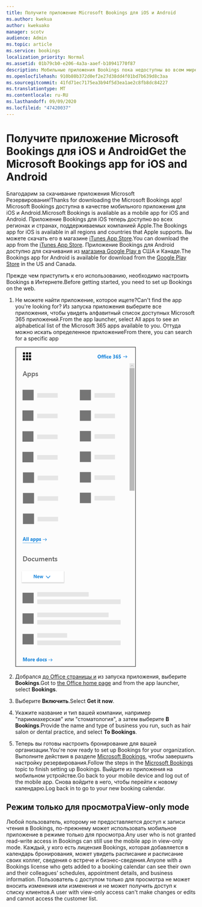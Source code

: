 ```yaml
---
title: Получите приложение Microsoft Bookings для iOS и Android
ms.author: kwekua
author: kwekuako
manager: scotv
audience: Admin
ms.topic: article
ms.service: bookings
localization_priority: Normal
ms.assetid: 01b79cb0-e206-4a3a-aaef-b10941770f87
description: Мобильные приложения Bookings пока недоступны во всем мире. В этой статье перечислены те локальные области, в которых приложения доступны сейчас.
ms.openlocfilehash: 910b80b372d0ef2e27d38dd4f01bd7b639d8c3aa
ms.sourcegitcommit: 41fd71ec7175ea3b94f5d3ea1ae2c8fb8dc84227
ms.translationtype: MT
ms.contentlocale: ru-RU
ms.lasthandoff: 09/09/2020
ms.locfileid: "47420037"
---
```

# <a name="get-the-microsoft-bookings-app-for-ios-and-android"></a><span data-ttu-id="ef02f-104">Получите приложение Microsoft Bookings для iOS и Android</span><span class="sxs-lookup"><span data-stu-id="ef02f-104">Get the Microsoft Bookings app for iOS and Android</span></span>

<span data-ttu-id="ef02f-105">Благодарим за скачивание приложения Microsoft Резервирования!</span><span class="sxs-lookup"><span data-stu-id="ef02f-105">Thanks for downloading the Microsoft Bookings app!</span></span> <span data-ttu-id="ef02f-106">Microsoft Bookings доступна в качестве мобильного приложения для iOS и Android.</span><span class="sxs-lookup"><span data-stu-id="ef02f-106">Microsoft Bookings is available as a mobile app for iOS and Android.</span></span> <span data-ttu-id="ef02f-107">Приложение Bookings для iOS теперь доступно во всех регионах и странах, поддерживаемых компанией Apple.</span><span class="sxs-lookup"><span data-stu-id="ef02f-107">The Bookings app for iOS is available in all regions and countries that Apple supports.</span></span> <span data-ttu-id="ef02f-108">Вы можете скачать его в магазине [iTunes App Store](https://apps.apple.com/app/microsoft-bookings/id1065657468).</span><span class="sxs-lookup"><span data-stu-id="ef02f-108">You can download the app from the [iTunes App Store](https://apps.apple.com/app/microsoft-bookings/id1065657468).</span></span> <span data-ttu-id="ef02f-109">Приложение Bookings для Android доступно для скачивания из [магазина Google Play в](https://play.google.com/store/apps/details?id=com.microsoft.exchange.bookings) США и Канаде.</span><span class="sxs-lookup"><span data-stu-id="ef02f-109">The Bookings app for Android is available for download from the [Google Play Store](https://play.google.com/store/apps/details?id=com.microsoft.exchange.bookings) in the US and Canada.</span></span>

<span data-ttu-id="ef02f-110">Прежде чем приступить к его использованию, необходимо настроить Bookings в Интернете.</span><span class="sxs-lookup"><span data-stu-id="ef02f-110">Before getting started, you need to set up Bookings on the web.</span></span>

1. <span data-ttu-id="ef02f-111">Не можете найти приложение, которое ищете?</span><span class="sxs-lookup"><span data-stu-id="ef02f-111">Can't find the app you're looking for?</span></span> <span data-ttu-id="ef02f-112">Из запуска приложения выберите все приложения, чтобы увидеть алфавитный список доступных Microsoft 365 приложений.</span><span class="sxs-lookup"><span data-stu-id="ef02f-112">From the app launcher, select All apps to see an alphabetical list of the Microsoft 365 apps available to you.</span></span> <span data-ttu-id="ef02f-113">Оттуда можно искать определенное приложение</span><span class="sxs-lookup"><span data-stu-id="ef02f-113">From there, you can search for a specific app</span></span>

   ![Изображение запуска приложения](../media/bookings-all-apps-launcher.png)

2. <span data-ttu-id="ef02f-115">Добрался [до Office страницы и](https://office.com) из запуска приложения, выберите **Bookings**.</span><span class="sxs-lookup"><span data-stu-id="ef02f-115">Got to [the Office home page](https://office.com) and from the app launcher, select **Bookings**.</span></span>

3. <span data-ttu-id="ef02f-116">Выберите **Включить**.</span><span class="sxs-lookup"><span data-stu-id="ef02f-116">Select **Get it now**.</span></span>

4. <span data-ttu-id="ef02f-117">Укажите название и тип вашей компании, например "парикмахерская" или "стоматология", а затем выберите **В Bookings**.</span><span class="sxs-lookup"><span data-stu-id="ef02f-117">Provide the name and type of business you run, such as hair salon or dental practice, and select **To Bookings**.</span></span>

5. <span data-ttu-id="ef02f-118">Теперь вы готовы настроить бронирование для вашей организации.</span><span class="sxs-lookup"><span data-stu-id="ef02f-118">You're now ready to set up Bookings for your organization.</span></span> <span data-ttu-id="ef02f-119">Выполните действия в разделе [Microsoft Bookings,](bookings-overview.md) чтобы завершить настройку резервирования.</span><span class="sxs-lookup"><span data-stu-id="ef02f-119">Follow the steps in the [Microsoft Bookings](bookings-overview.md) topic to finish setting up Bookings.</span></span> <span data-ttu-id="ef02f-120">Выйдите из приложения на мобильном устройстве.</span><span class="sxs-lookup"><span data-stu-id="ef02f-120">Go back to your mobile device and log out of the mobile app.</span></span> <span data-ttu-id="ef02f-121">Снова войдите в него, чтобы перейти к новому календарю.</span><span class="sxs-lookup"><span data-stu-id="ef02f-121">Log back in to go to your new booking calendar.</span></span>

## <a name="view-only-mode"></a><span data-ttu-id="ef02f-122">Режим только для просмотра</span><span class="sxs-lookup"><span data-stu-id="ef02f-122">View-only mode</span></span>

<span data-ttu-id="ef02f-123">Любой пользователь, которому не предоставляется доступ к записи чтения в Bookings, по-прежнему может использовать мобильное приложение в режиме только для просмотра.</span><span class="sxs-lookup"><span data-stu-id="ef02f-123">Any user who is not granted read-write access in Bookings can still use the mobile app in view-only mode.</span></span> <span data-ttu-id="ef02f-124">Каждый, у кого есть лицензия Bookings, которая добавляется в календарь бронирования, может увидеть расписание и расписание своих коллег, сведения о встрече и бизнес-сведения.</span><span class="sxs-lookup"><span data-stu-id="ef02f-124">Anyone with a Bookings license who gets added to a booking calendar can see their own and their colleagues’ schedules, appointment details, and business information.</span></span> <span data-ttu-id="ef02f-125">Пользователь с доступом только для просмотра не может вносить изменения или изменения и не может получить доступ к списку клиентов.</span><span class="sxs-lookup"><span data-stu-id="ef02f-125">A user with view-only access can't make changes or edits and cannot access the customer list.</span></span>
